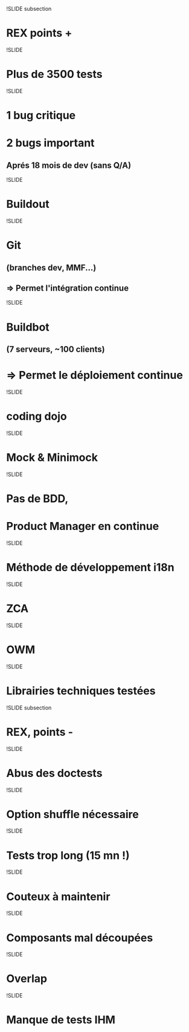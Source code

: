 !SLIDE subsection

# REX points +

!SLIDE

# Plus de 3500 tests

!SLIDE

# 1 bug critique
# 2 bugs important
## Aprés 18 mois de dev (sans Q/A)

!SLIDE

# Buildout

!SLIDE

# Git
## (branches dev, MMF...)
## => Permet l&#39;intégration continue

!SLIDE

# Buildbot
## (7 serveurs, ~100 clients)
# => Permet le déploiement continue

!SLIDE

# coding dojo

!SLIDE

# Mock & Minimock

!SLIDE

# Pas de BDD,
# Product Manager en continue

!SLIDE

# Méthode de développement i18n

!SLIDE

# ZCA

!SLIDE

# OWM

!SLIDE

# Librairies techniques testées

!SLIDE subsection

# REX, points -

!SLIDE

# Abus des doctests

!SLIDE

# Option shuffle nécessaire

!SLIDE

# Tests trop long (15 mn !)

!SLIDE

# Couteux à maintenir

!SLIDE

# Composants mal découpées

!SLIDE

# Overlap

!SLIDE

# Manque de tests IHM
